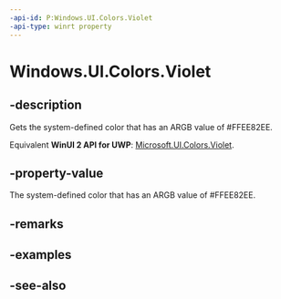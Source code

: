 ```yaml
---
-api-id: P:Windows.UI.Colors.Violet
-api-type: winrt property
---
```


<!-- Property syntax
public Windows.UI.Color Violet { get; }
-->

# Windows.UI.Colors.Violet

## -description

Gets the system-defined color that has an ARGB value of #FFEE82EE.

Equivalent **WinUI 2 API for UWP**: [Microsoft.UI.Colors.Violet](/windows/winui/api/microsoft.ui.colors.violet).

## -property-value

The system-defined color that has an ARGB value of #FFEE82EE.

## -remarks

## -examples

## -see-also
